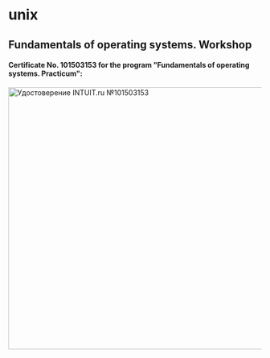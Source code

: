 # unix

## Fundamentals of operating systems. Workshop
#### Certificate No. 101503153 for the program "Fundamentals of operating systems. Practicum":
<a target="_blank" href="https://intuit.ru/verifydiplomas/101503153"> <img title="Удостоверение INTUIT.ru №101503153" width="764" height="520" src="sites/default/files/diploma/l/y/s/o/v/Nekommerch-2-1503153-ORF.jpg"></a>
